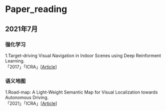 # Paper_reading
## 2021年7月
### 强化学习
1.Target-driving Visual Navigation in Indoor Scenes using Deep Reinforment Learning.  
「2017」「ICRA」[[Article](https://arxiv.org/abs/1609.05143)]  
### 语义地图
1.Road-map: A Light-Weight Semantic Map for Visual Localization towards Autonomous Driving.   
「2021」「ICRA」[[Article](https://arxiv.org/abs/2106.02527)]
